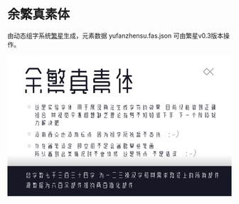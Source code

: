 # 余繁真素体
由动态组字系统[繁星](https://github.com/chilingg/fasing)生成，元素数据 yufanzhensu.fas.json 可由繁星v0.3版本操作。


![字体展示](/img/info.png)